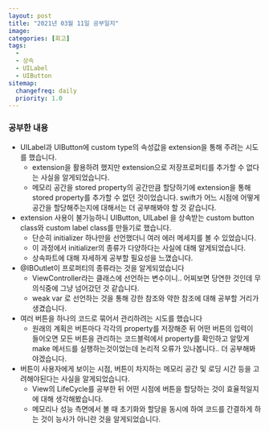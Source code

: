 ```yaml
---
layout: post
title: "2021년 03월 11일 공부일지"
image:
categories: [회고]
tags: 
  - 
  - 상속
  - UILabel
  - UIButton
sitemap:
  changefreq: daily
  priority: 1.0
---
```


### 공부한 내용

- UILabel과 UIButton에 custom type의 속성값을 extension을 통해 주려는 시도를 했습니다. 
  - extension을 활용하려 했지만 extension으로 저장프로퍼티를 추가할 수 없다는 사실을 알게되었습니다. 
  - 메모리 공간을 stored property의 공간만큼 할당하기에 extension을 통해 stored property를 추가할 수 없던 것이었습니다. swift가 어느 시점에 어떻게 공간을 할당해주는지에 대해서는 더 공부해봐야 할 것 같습니다.
- extension 사용이 불가능하니 UIButton, UILabel 을 상속받는 custom button class와 custom label class를 만들기로 했습니다.
  - 단순히 initializer 하나만을 선언했더니 여러 에러 메세지를 볼 수 있었습니다.
  - 이 과정에서 initializer의 종류가 다양하다는 사실에 대해 알게되었습니다.
  - 상속파트에 대해 자세하게 공부할 필요성을 느꼈습니다.
- @IBOutlet이 프로퍼티의 종류라는 것을 알게되었습니다
  - ViewController라는 클래스에 선언하는 변수이니.. 어찌보면 당연한 것인데 무의식중에 그냥 넘어갔던 것 같습니다.
  - weak var 로 선언하는 것을 통해 강한 참조와 약한 참조에 대해 공부할 거리가 생겼습니다.
- 여러 버튼을 하나의 코드로 묶어서 관리하려는 시도를 했습니다
  - 원래의 계획은 버튼마다 각각의 property를 저장해준 뒤 어떤 버튼의 입력이 들어오면 모든 버튼을 관리하는 코드블럭에서 property를 확인하고 알맞게 make 메서드를 실행하는것이었는데 논리적 오류가 있나봅니다.. 더 공부해봐야겠습니다.
- 버튼이 사용자에게 보이는 시점, 버튼이 차지하는 메모리 공간 및 로딩 시간 등을 고려해야된다는 사실을 알게되었습니다.
  - View의 LifeCycle를 공부한 뒤 어떤 시점에 버튼을 할당하는 것이 효율적일지에 대해 생각해봤습니다.
  - 메모리나 성능 측면에서 볼 때 초기화와 할당을 동시에 하여 코드를 간결하게 하는 것이 능사가 아니란 것을 알게되었습니다.

